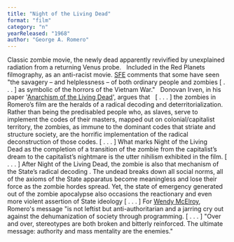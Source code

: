 ```yaml
---
title: "Night of the Living Dead"
format: "film"
category: "n"
yearReleased: "1968"
author: "George A. Romero"
---
```

Classic zombie movie, the newly dead apparently revivified  by unexplained radiation from a returning Venus probe.
 
Included in the Red  Planets filmography, as an anti-racist movie. <a href="http://www.sf-encyclopedia.com/entry/night_of_the_living_dead">SFE</a>  comments that some have seen "the savagery – and helplessness – of both ordinary  people and zombies [ . . . ] as symbolic of the horrors of the Vietnam War."
 
Donovan Irven, in his paper '<a href="https://www.academia.edu/2779260/Anarchism_of_the_Living_Dead">Anarchism  of the Living Dead</a>', argues that
 
[ . . . ] the zombies in  Romero’s film are the heralds of a radical decoding and   deterritorialization. Rather than being the predisabled people who, as slaves,  serve to implement  the codes of their masters, mapped out on  colonial/capitalist territory, the zombies, as  immune to  the dominant codes that striate and structure society,  are the horrific implementation of the  radical  deconstruction of those codes. [ . . . ] What marks Night of the  Living Dead as the completion of a transition of the zombie from the  capitalist’s dream to the capitalist’s nightmare is the utter nihilism exhibited  in the film. [ . . . ] After Night of the Living Dead, the zombie is also  that mechanism of the State’s radical decoding . The undead breaks down all  social norms, all of the axioms of the State apparatus become meaningless and  lose their force as the zombie hordes spread. Yet, the state of emergency  generated out of the zombie apocalypse also occasions the reactionary and even  more violent assertion of State ideology [ . . . ]
For <a href="http://dailyanarchist.com/2013/01/21/political-message-of-the-rising-zombie/"> Wendy McElroy</a>, Romero's message "is not leftist but anti-authoritarian and a  jarring cry out against the dehumanization of society through programming. [ . .  . ] "Over and over, stereotypes are both broken and bitterly reinforced. The  ultimate message: authority and mass mentality are the enemies."
 
 